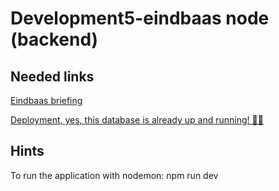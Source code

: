 # Development5-eindbaas node (backend)

## Needed links
[Eindbaas briefing](https://docs.google.com/document/d/1fiEBbAAShCFu9xkdJlYwf8vFJm6-Si5__vXE2rJcw14/edit?usp=sharing)

[Deployment, yes, this database is already up and running! 🤯🎉](https://donutello-backend.onrender.com)

## Hints
To run the application with nodemon: npm run dev
